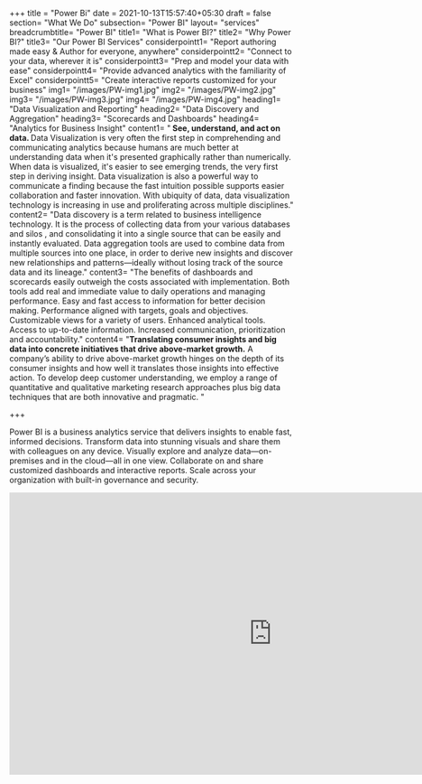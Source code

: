 +++
title = "Power Bi"
date = 2021-10-13T15:57:40+05:30
draft = false
section= "What We Do"
subsection= "Power BI"
layout= "services"
breadcrumbtitle= "Power BI"
title1= "What is Power BI?"
title2= "Why Power BI?"
title3= "Our Power BI Services"
considerpointt1= "Report authoring made easy & Author for everyone, anywhere"
considerpointt2= "Connect to your data, wherever it is"
considerpointt3= "Prep and model your data with ease"
considerpointt4= "Provide advanced analytics with the familiarity of Excel"
considerpointt5= "Create interactive reports customized for your business"
img1= "/images/PW-img1.jpg"
img2= "/images/PW-img2.jpg"
img3= "/images/PW-img3.jpg"
img4= "/images/PW-img4.jpg"
heading1= "Data Visualization and Reporting"
heading2= "Data Discovery and Aggregation"
heading3= "Scorecards and Dashboards"
heading4= "Analytics for Business Insight"
content1= "<b> See, understand, and act on data. </b> Data Visualization is very often the first step in comprehending and communicating analytics because humans are much better at understanding data when it's presented graphically rather than numerically. When data is visualized, it's easier to see emerging trends, the very first step in deriving insight. Data visualization is also a powerful way to communicate a finding because the fast intuition possible supports easier collaboration and faster innovation. With ubiquity of data, data visualization technology is increasing in use and proliferating across multiple disciplines."
content2= "Data discovery is a term related to business intelligence technology. It is the process of collecting data from your various databases and silos , and consolidating it into a single source that can be easily and instantly evaluated. Data aggregation tools are used to combine data from multiple sources into one place, in order to derive new insights and discover new relationships and patterns—ideally without losing track of the source data and its lineage."
content3= "The benefits of dashboards and scorecards easily outweigh the costs associated with implementation. Both tools add real and immediate value to daily operations and managing performance. Easy and fast access to information for better decision making. Performance aligned with targets, goals and objectives. Customizable views for a variety of users. Enhanced analytical tools. Access to up-to-date information. Increased communication, prioritization and accountability."
content4= "<b>Translating consumer insights and big data into concrete initiatives that drive above-market growth.</b> A company’s ability to drive above-market growth hinges on the depth of its consumer insights and how well it translates those insights into effective action. To develop deep customer understanding, we employ a range of quantitative and qualitative marketing research approaches plus big data techniques that are both innovative and pragmatic. "

+++
<p class="text-justify">Power BI is a business analytics service that delivers insights to enable fast, informed decisions.
Transform data into stunning visuals and share them with colleagues on any device.
Visually explore and analyze data—on-premises and in the cloud—all in one view.
Collaborate on and share customized dashboards and interactive reports.
Scale across your organization with built-in governance and security.</p>

<iframe width="930" height="500" src="https://www.youtube.com/embed/_OOyJfszJXY" title="YouTube video player" frameborder="0" allow="accelerometer; autoplay; clipboard-write; encrypted-media; gyroscope; picture-in-picture" allowfullscreen></iframe>

